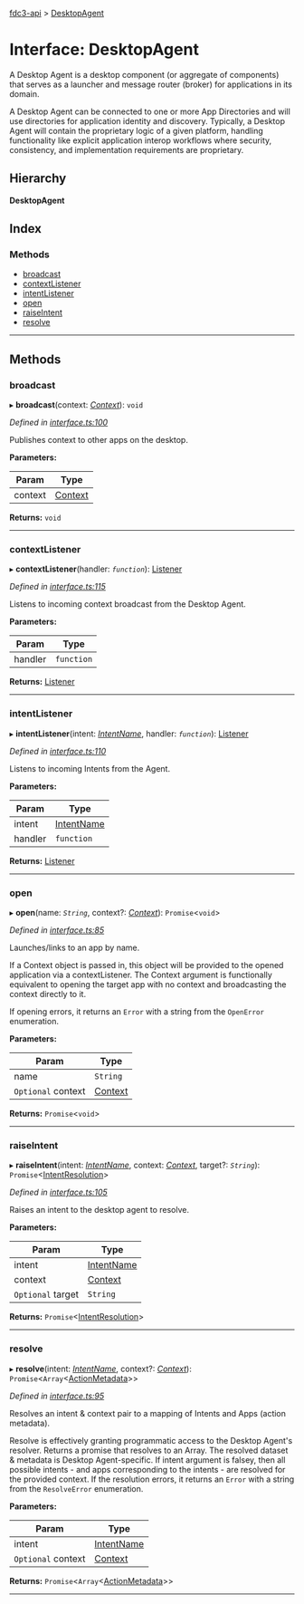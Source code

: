 [fdc3-api](../README.md) > [DesktopAgent](../interfaces/desktopagent.md)

# Interface: DesktopAgent

A Desktop Agent is a desktop component (or aggregate of components) that serves as a launcher and message router (broker) for applications in its domain.

A Desktop Agent can be connected to one or more App Directories and will use directories for application identity and discovery. Typically, a Desktop Agent will contain the proprietary logic of a given platform, handling functionality like explicit application interop workflows where security, consistency, and implementation requirements are proprietary.

## Hierarchy

**DesktopAgent**

## Index

### Methods

* [broadcast](desktopagent.md#broadcast)
* [contextListener](desktopagent.md#contextlistener)
* [intentListener](desktopagent.md#intentlistener)
* [open](desktopagent.md#open)
* [raiseIntent](desktopagent.md#raiseintent)
* [resolve](desktopagent.md#resolve)

---

## Methods

<a id="broadcast"></a>

###  broadcast

▸ **broadcast**(context: *[Context](../#context)*): `void`

*Defined in [interface.ts:100](/src/interface.ts#L100)*

Publishes context to other apps on the desktop.

**Parameters:**

| Param | Type |
| ------ | ------ |
| context | [Context](../#context) |

**Returns:** `void`

___
<a id="contextlistener"></a>

###  contextListener

▸ **contextListener**(handler: *`function`*): [Listener](listener.md)

*Defined in [interface.ts:115](/src/interface.ts#L115)*

Listens to incoming context broadcast from the Desktop Agent.

**Parameters:**

| Param | Type |
| ------ | ------ |
| handler | `function` |

**Returns:** [Listener](listener.md)

___
<a id="intentlistener"></a>

###  intentListener

▸ **intentListener**(intent: *[IntentName](../#intentname)*, handler: *`function`*): [Listener](listener.md)

*Defined in [interface.ts:110](/src/interface.ts#L110)*

Listens to incoming Intents from the Agent.

**Parameters:**

| Param | Type |
| ------ | ------ |
| intent | [IntentName](../#intentname) |
| handler | `function` |

**Returns:** [Listener](listener.md)

___
<a id="open"></a>

###  open

▸ **open**(name: *`String`*, context?: *[Context](../#context)*): `Promise`<`void`>

*Defined in [interface.ts:85](/src/interface.ts#L85)*

Launches/links to an app by name.

If a Context object is passed in, this object will be provided to the opened application via a contextListener. The Context argument is functionally equivalent to opening the target app with no context and broadcasting the context directly to it.

If opening errors, it returns an `Error` with a string from the `OpenError` enumeration.

**Parameters:**

| Param | Type |
| ------ | ------ |
| name | `String` |
| `Optional` context | [Context](../#context) |

**Returns:** `Promise`<`void`>

___
<a id="raiseintent"></a>

###  raiseIntent

▸ **raiseIntent**(intent: *[IntentName](../#intentname)*, context: *[Context](../#context)*, target?: *`String`*): `Promise`<[IntentResolution](intentresolution.md)>

*Defined in [interface.ts:105](/src/interface.ts#L105)*

Raises an intent to the desktop agent to resolve.

**Parameters:**

| Param | Type |
| ------ | ------ |
| intent | [IntentName](../#intentname) |
| context | [Context](../#context) |
| `Optional` target | `String` |

**Returns:** `Promise`<[IntentResolution](intentresolution.md)>

___
<a id="resolve"></a>

###  resolve

▸ **resolve**(intent: *[IntentName](../#intentname)*, context?: *[Context](../#context)*): `Promise`<`Array`<[ActionMetadata](actionmetadata.md)>>

*Defined in [interface.ts:95](/src/interface.ts#L95)*

Resolves an intent & context pair to a mapping of Intents and Apps (action metadata).

Resolve is effectively granting programmatic access to the Desktop Agent's resolver. Returns a promise that resolves to an Array. The resolved dataset & metadata is Desktop Agent-specific. If intent argument is falsey, then all possible intents - and apps corresponding to the intents - are resolved for the provided context. If the resolution errors, it returns an `Error` with a string from the `ResolveError` enumeration.

**Parameters:**

| Param | Type |
| ------ | ------ |
| intent | [IntentName](../#intentname) |
| `Optional` context | [Context](../#context) |

**Returns:** `Promise`<`Array`<[ActionMetadata](actionmetadata.md)>>

___

